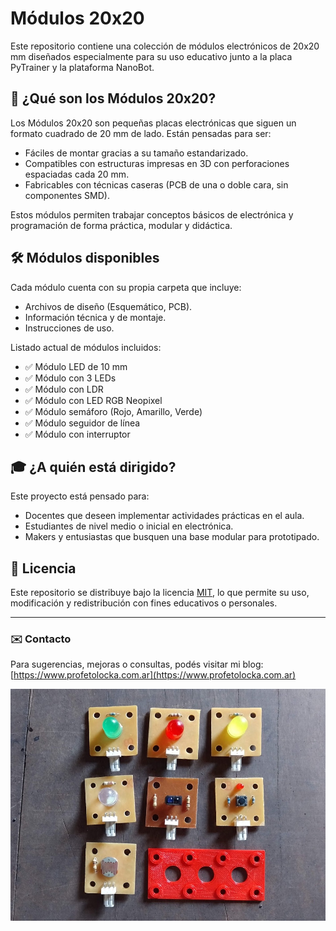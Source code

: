 # Módulos 20x20

Este repositorio contiene una colección de módulos electrónicos de 20x20 mm diseñados especialmente para su uso educativo junto a la placa PyTrainer y la plataforma NanoBot.

## 🧩 ¿Qué son los Módulos 20x20?

Los Módulos 20x20 son pequeñas placas electrónicas que siguen un formato cuadrado de 20 mm de lado. Están pensadas para ser:

- Fáciles de montar gracias a su tamaño estandarizado.
- Compatibles con estructuras impresas en 3D con perforaciones espaciadas cada 20 mm.
- Fabricables con técnicas caseras (PCB de una o doble cara, sin componentes SMD).

Estos módulos permiten trabajar conceptos básicos de electrónica y programación de forma práctica, modular y didáctica.

## 🛠️ Módulos disponibles

Cada módulo cuenta con su propia carpeta que incluye:

- Archivos de diseño (Esquemático, PCB).
- Información técnica y de montaje.
- Instrucciones de uso.

Listado actual de módulos incluidos:

- ✅ Módulo LED de 10 mm
- ✅ Módulo con 3 LEDs
- ✅ Módulo con LDR
- ✅ Módulo con LED RGB Neopixel
- ✅ Módulo semáforo (Rojo, Amarillo, Verde)
- ✅ Módulo seguidor de línea
- ✅ Módulo con interruptor

## 🎓 ¿A quién está dirigido?

Este proyecto está pensado para:

- Docentes que deseen implementar actividades prácticas en el aula.
- Estudiantes de nivel medio o inicial en electrónica.
- Makers y entusiastas que busquen una base modular para prototipado.


## 📄 Licencia

Este repositorio se distribuye bajo la licencia [MIT](LICENSE), lo que permite su uso, modificación y redistribución con fines educativos o personales.

---

### ✉️ Contacto

Para sugerencias, mejoras o consultas, podés visitar mi blog: [https://www.profetolocka.com.ar](https://www.profetolocka.com.ar)


![Algunos módulos y un soporte](images/modulos2020.jpg)
